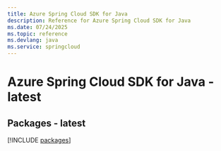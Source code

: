 ```yaml
---
title: Azure Spring Cloud SDK for Java
description: Reference for Azure Spring Cloud SDK for Java
ms.date: 07/24/2025
ms.topic: reference
ms.devlang: java
ms.service: springcloud
---
```

# Azure Spring Cloud SDK for Java - latest
## Packages - latest
[!INCLUDE [packages](spring-cloud-index.md)]